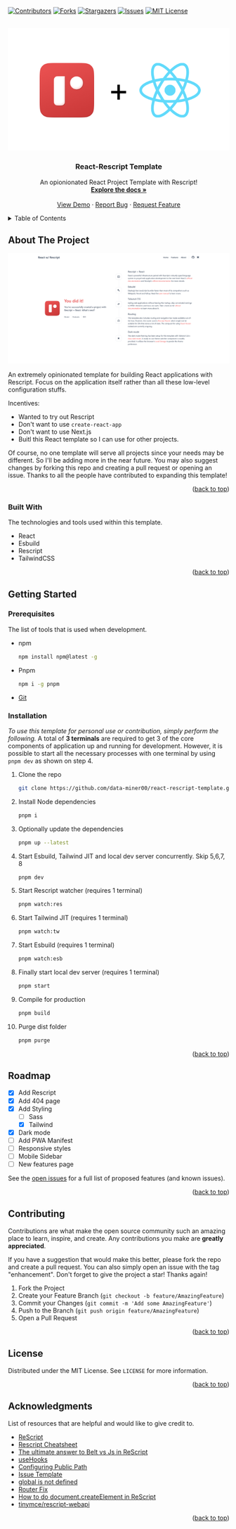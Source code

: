 <a name="readme-top"></a>

<!-- PROJECT SHIELDS -->

[![Contributors][contributors-shield]][contributors-url]
[![Forks][forks-shield]][forks-url]
[![Stargazers][stars-shield]][stars-url]
[![Issues][issues-shield]][issues-url]
[![MIT License][license-shield]][license-url]

<!-- PROJECT LOGO -->
<br />
<div align="center">
  <a href="/">
    <img src="public/assets/react-rescript.png" />
  </a>

  <h3 align="center">React-Rescript Template</h3>

  <p align="center">
    An opionionated React Project Template with Rescript!
    <br />
    <a href="https://github.com/data-miner00/react-rescript-template"><strong>Explore the docs »</strong></a>
    <br />
    <br />
    <a href="https://react-rescript-template-kohl.vercel.app/">View Demo</a>
    ·
    <a href="https://github.com/data-miner00/react-rescript-template/issues">Report Bug</a>
    ·
    <a href="https://github.com/data-miner00/react-rescript-template/issues">Request Feature</a>
  </p>
</div>

<!-- TABLE OF CONTENTS -->
<details>
  <summary>Table of Contents</summary>
  <ol>
    <li>
      <a href="#about-the-project">About The Project</a>
      <ul>
        <li><a href="#built-with">Built With</a></li>
      </ul>
    </li>
    <li>
      <a href="#getting-started">Getting Started</a>
      <ul>
        <li><a href="#prerequisites">Prerequisites</a></li>
        <li><a href="#installation">Installation</a></li>
      </ul>
    </li>
    <li><a href="#usage">Usage</a></li>
    <li><a href="#roadmap">Roadmap</a></li>
    <li><a href="#contributing">Contributing</a></li>
    <li><a href="#license">License</a></li>
    <li><a href="#acknowledgments">Acknowledgments</a></li>
  </ol>
</details>

<!-- ABOUT THE PROJECT -->

## About The Project

![Template screenshot](/public/assets/screenshot.png)

An extremely opinionated template for building React applications with Rescript. Focus on the application itself rather than all these low-level configuration stuffs.

Incentives:

- Wanted to try out Rescript
- Don't want to use `create-react-app`
- Don't want to use Next.js
- Buitl this React template so I can use for other projects.

Of course, no one template will serve all projects since your needs may be different. So I'll be adding more in the near future. You may also suggest changes by forking this repo and creating a pull request or opening an issue. Thanks to all the people have contributed to expanding this template!

<p align="right">(<a href="#readme-top">back to top</a>)</p>

### Built With

The technologies and tools used within this template.

- React
- Esbuild
- Rescript
- TailwindCSS

<p align="right">(<a href="#readme-top">back to top</a>)</p>

## Getting Started

### Prerequisites

The list of tools that is used when development.

- npm
  ```sh
  npm install npm@latest -g
  ```
- Pnpm
  ```sh
  npm i -g pnpm
  ```
- [Git](https://git-scm.com/downloads)

### Installation

_To use this template for personal use or contribution, simply perform the following._ A total of **3 terminals** are required to get 3 of the core components of application up and running for development. However, it is possible to start all the necessary processes with one terminal by using `pnpm dev` as shown on step 4.

1. Clone the repo
   ```sh
   git clone https://github.com/data-miner00/react-rescript-template.git
   ```
2. Install Node dependencies
   ```sh
   pnpm i
   ```
3. Optionally update the dependencies
   ```sh
   pnpm up --latest
   ```
4. Start Esbuild, Tailwind JIT and local dev server concurrently. Skip 5,6,7, 8
   ```sh
   pnpm dev
   ```
5. Start Rescript watcher (requires 1 terminal)
   ```sh
   pnpm watch:res
   ```
6. Start Tailwind JIT (requires 1 terminal)
   ```sh
   pnpm watch:tw
   ```
7. Start Esbuild (requires 1 terminal)
   ```sh
   pnpm watch:esb
   ```
8. Finally start local dev server (requires 1 terminal)
   ```sh
   pnpm start
   ```
9. Compile for production
   ```sh
   pnpm build
   ```
10. Purge dist folder
    ```sh
    pnpm purge
    ```

<p align="right">(<a href="#readme-top">back to top</a>)</p>

<!-- ROADMAP -->

## Roadmap

- [x] Add Rescript
- [x] Add 404 page
- [x] Add Styling
  - [ ] Sass
  - [x] Tailwind
- [x] Dark mode
- [ ] Add PWA Manifest
- [ ] Responsive styles
- [ ] Mobile Sidebar
- [ ] New features page

See the [open issues](https://github.com/data-miner00/react-rescript-template/issues) for a full list of proposed features (and known issues).

<p align="right">(<a href="#readme-top">back to top</a>)</p>

<!-- CONTRIBUTING -->

## Contributing

Contributions are what make the open source community such an amazing place to learn, inspire, and create. Any contributions you make are **greatly appreciated**.

If you have a suggestion that would make this better, please fork the repo and create a pull request. You can also simply open an issue with the tag "enhancement".
Don't forget to give the project a star! Thanks again!

1. Fork the Project
2. Create your Feature Branch (`git checkout -b feature/AmazingFeature`)
3. Commit your Changes (`git commit -m 'Add some AmazingFeature'`)
4. Push to the Branch (`git push origin feature/AmazingFeature`)
5. Open a Pull Request

<p align="right">(<a href="#readme-top">back to top</a>)</p>

<!-- LICENSE -->

## License

Distributed under the MIT License. See `LICENSE` for more information.

<p align="right">(<a href="#readme-top">back to top</a>)</p>

<!-- ACKNOWLEDGMENTS -->

## Acknowledgments

List of resources that are helpful and would like to give credit to.

- [ReScript](https://rescript-lang.org/)
- [Rescript Cheatsheet](https://yangdanny97.github.io/blog/2022/09/14/rescript-tutorial)
- [The ultimate answer to Belt vs Js in ReScript](https://dev.to/dzakh/the-ultimate-answer-to-belt-vs-js-in-rescript-4dlp)
- [useHooks](https://usehooks.com/)
- [Configuring Public Path](https://esbuild.github.io/api/#public-path)
- [Issue Template](https://github.com/Josee9988/project-template)
- [global is not defined](https://github.com/WalletConnect/walletconnect-monorepo/issues/1144)
- [Router Fix](https://stackoverflow.com/questions/51214294/react-router-refused-to-execute-script-or-styles/51219328#51219328?newreg=9830084f8fd145e9b8397c02a5b85435)
- [How to do document.createElement in ReScript](https://stackoverflow.com/questions/67625468/how-to-do-document-createelement-in-rescript)
- [tinymce/rescript-webapi](https://github.com/tinymce/rescript-webapi)

<p align="right">(<a href="#readme-top">back to top</a>)</p>

<!-- MARKDOWN LINKS & IMAGES -->

[contributors-shield]: https://img.shields.io/github/contributors/data-miner00/react-rescript-template.svg?style=for-the-badge
[contributors-url]: https://github.com/data-miner00/react-rescript-template/graphs/contributors
[forks-shield]: https://img.shields.io/github/forks/data-miner00/react-rescript-template.svg?style=for-the-badge
[forks-url]: https://github.com/data-miner00/react-rescript-template/network/members
[stars-shield]: https://img.shields.io/github/stars/data-miner00/react-rescript-template.svg?style=for-the-badge
[stars-url]: https://github.com/data-miner00/react-rescript-template/stargazers
[issues-shield]: https://img.shields.io/github/issues/data-miner00/react-rescript-template.svg?style=for-the-badge
[issues-url]: https://github.com/data-miner00/react-rescript-template/issues
[license-shield]: https://img.shields.io/github/license/data-miner00/react-rescript-template.svg?style=for-the-badge
[license-url]: https://github.com/data-miner00/react-rescript-template/blob/master/LICENSE
